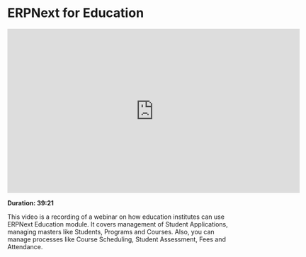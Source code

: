 # ERPNext for Education

<iframe width="660" height="371" src="https://www.youtube.com/embed/f6foQOyGzdA" frameborder="0" allowfullscreen></iframe>

**Duration: 39:21**

This video is a recording of a webinar on how education institutes can use ERPNext Education module. It covers management of Student Applications, managing masters like Students, Programs and Courses. Also, you can manage processes like Course Scheduling, Student Assessment, Fees and Attendance.